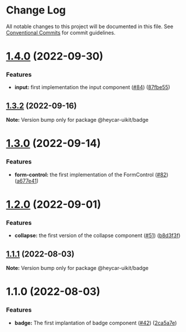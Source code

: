 # Change Log

All notable changes to this project will be documented in this file.
See [Conventional Commits](https://conventionalcommits.org) for commit guidelines.

# [1.4.0](https://github.com/hey-car/heycar-uikit/compare/@heycar-uikit/badge@1.3.2...@heycar-uikit/badge@1.4.0) (2022-09-30)


### Features

* **input:**  first implementation the input component ([#84](https://github.com/hey-car/heycar-uikit/issues/84)) ([87fbe55](https://github.com/hey-car/heycar-uikit/commit/87fbe5549048e44006781092e9e5707b6e63534d))





## [1.3.2](https://github.com/hey-car/heycar-uikit/compare/@heycar-uikit/badge@1.3.0...@heycar-uikit/badge@1.3.2) (2022-09-16)

**Note:** Version bump only for package @heycar-uikit/badge





# [1.3.0](https://github.com/hey-car/heycar-uikit/compare/@heycar-uikit/badge@1.2.0...@heycar-uikit/badge@1.3.0) (2022-09-14)


### Features

* **form-control:** the first implementation of the FormControl ([#82](https://github.com/hey-car/heycar-uikit/issues/82)) ([a677e41](https://github.com/hey-car/heycar-uikit/commit/a677e416511f411ee1389e42081963dd127254a9))





# [1.2.0](https://github.com/hey-car/heycar-uikit/compare/@heycar-uikit/badge@1.1.1...@heycar-uikit/badge@1.2.0) (2022-09-01)


### Features

* **collapse:** the first version of the collapse component ([#51](https://github.com/hey-car/heycar-uikit/issues/51)) ([b8d3f3f](https://github.com/hey-car/heycar-uikit/commit/b8d3f3f88cdfde98bb0f6364973895a5e9969182))





## [1.1.1](https://github.com/hey-car/heycar-uikit/compare/@heycar-uikit/badge@1.1.0...@heycar-uikit/badge@1.1.1) (2022-08-03)

**Note:** Version bump only for package @heycar-uikit/badge





# 1.1.0 (2022-08-03)


### Features

* **badge:** The first implantation of badge component ([#42](https://github.com/hey-car/heycar-uikit/issues/42)) ([2ca5a7e](https://github.com/hey-car/heycar-uikit/commit/2ca5a7ea897c4cdeccaadca4f4d1592be40fe6e7))
